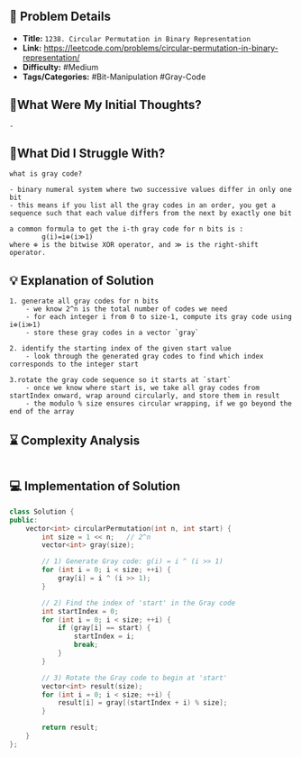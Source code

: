 ## 📝 Problem Details

- **Title:** `1238. Circular Permutation in Binary Representation`
- **Link:** https://leetcode.com/problems/circular-permutation-in-binary-representation/
- **Difficulty:** #Medium 
- **Tags/Categories:** #Bit-Manipulation #Gray-Code

## 💭What Were My Initial Thoughts?

```
- 
```

## 🤔What Did I Struggle With?

```
what is gray code?

- binary numeral system where two successive values differ in only one bit
- this means if you list all the gray codes in an order, you get a sequence such that each value differs from the next by exactly one bit

a common formula to get the i-th gray code for n bits is :
		g(i)=i⊕(i≫1)
where ⊕ is the bitwise XOR operator, and ≫ is the right-shift operator.
```

## 💡 Explanation of Solution

```
1. generate all gray codes for n bits 
	- we know 2^n is the total number of codes we need
	- for each integer i from 0 to size-1, compute its gray code using i⊕(i≫1)
	- store these gray codes in a vector `gray`

2. identify the starting index of the given start value
	- look through the generated gray codes to find which index corresponds to the integer start 

3.rotate the gray code sequence so it starts at `start`
	- once we know where start is, we take all gray codes from startIndex onward, wrap around circularly, and store them in result
	- the modulo % size ensures circular wrapping, if we go beyond the end of the array
```

## ⌛ Complexity Analysis

```

```

## 💻 Implementation of Solution

```cpp
class Solution {
public:
    vector<int> circularPermutation(int n, int start) {
        int size = 1 << n;   // 2^n
        vector<int> gray(size);

        // 1) Generate Gray code: g(i) = i ^ (i >> 1)
        for (int i = 0; i < size; ++i) {
            gray[i] = i ^ (i >> 1);
        }

        // 2) Find the index of 'start' in the Gray code
        int startIndex = 0;
        for (int i = 0; i < size; ++i) {
            if (gray[i] == start) {
                startIndex = i;
                break;
            }
        }

        // 3) Rotate the Gray code to begin at 'start'
        vector<int> result(size);
        for (int i = 0; i < size; ++i) {
            result[i] = gray[(startIndex + i) % size];
        }

        return result;
    }
};
```
